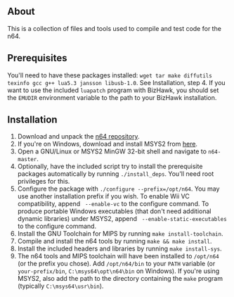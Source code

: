 ## About
This is a collection of files and tools used to compile and test code for the
n64.

## Prerequisites
You'll need to have these packages installed: `wget tar make diffutils texinfo
gcc g++ lua5.3 jansson libusb-1.0`. See Installation, step 4. If you want to
use the included `luapatch` program with BizHawk, you should set the `EMUDIR`
environment variable to the path to your BizHawk installation.

## Installation
1.  Download and unpack the
    [n64 repository](https://github.com/glankk/n64/archive/master.zip).
2.  If you're on Windows, download and install MSYS2 from
    [here](https://msys2.github.io/).
3.  Open a GNU/Linux or MSYS2 MinGW 32-bit shell and navigate to `n64-master`.
4.  Optionally, have the included script try to install the prerequisite
    packages automatically by running `./install_deps`. You'll need root
    privileges for this.
5.  Configure the package with `./configure --prefix=/opt/n64`. You may use
    another installation prefix if you wish. To enable Wii VC compatibility,
    append ` --enable-vc` to the configure command. To produce portable Windows
    executables (that don't need additional dynamic libraries) under MSYS2,
    append ` --enable-static-executables` to the configure command.
5.  Install the GNU Toolchain for MIPS by running `make install-toolchain`.
6.  Compile and install the n64 tools by running `make && make install`.
7.  Install the included headers and libraries by running `make install-sys`.
8.  The n64 tools and MIPS toolchain will have been installed to `/opt/n64` (or
    the prefix you chose). Add `/opt/n64/bin` to your `PATH` variable (or
    `your-prefix/bin`, `C:\msys64\opt\n64\bin` on Windows). If you're using
    MSYS2, also add the path to the directory containing the `make` program
    (typically `C:\msys64\usr\bin`).
